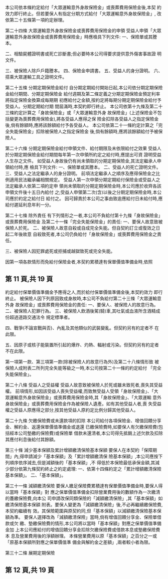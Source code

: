 本公司依本條約定給付「大眾運輸意外身故保險金」或喪葬費用保險金後,本契 約效力即行終止。但若要保人有指定分期方式給付「大眾運輸意外身故保險金」, 改依第二十五條第一項約定辦理。 

第二十四條 大眾運輸意外身故保險金或喪葬費用保險金的申領 受益人申領「大眾運輸意外身故保險金或喪葬費用保險金」時應檢具下列文件: 一、保險單或其謄本。 

二、相驗屍體證明書或死亡診斷書;但必要時本公司得要求提供意外傷害事故證 明文件。 

三、被保險人除戶戶籍謄本。 四、保險金申請書。 五、受益人的身分證明。 六、搭乘大眾運輸工具之證明文件。 

第二十五條 分期定期保險金給付 自分期定期給付開始日起,本公司依分期定期保險金給付期間、分期定期保險金 給付週期及第二條定義之分期定期保險金預定利率將指定保險金換算成每期期 初應給付之金額,按約定將每期分期定期保險金給付予受益人。分期定期給付期 間屆滿時,本契約即行終止。 本公司依第十九條及第二十三條約定計算之「身故保險金」或「大眾運輸意外身 故保險金」(上述保險金不包括變更為喪葬費用保險金),將各受益人應得之保 險金扣除各受益人之指定保險金後,倘有餘額時,應將該餘額給付予各受益人。 本公司依第二十一條約定計算之「完全失能保險金」扣除被保險人之指定保險金 後,倘有餘額時,應將該餘額給付予被保險人。 

第二十六條 分期定期保險金給付申領文件、給付期限及未依限給付之效果 受益人於分期定期保險金給付期間每年第一次申領所約定之給付時,應提出可資 證明受益人生存之文件。 如受益人身故後仍有尚未領取的分期定期保險金,其法定繼承人申領給付時,應 檢具下列文件: 一、保險單或其謄本。 二、受益人的死亡證明文件。 三、受益人之法定繼承人的身分證明。 前項法定繼承人之順序及應得保險金之比例適用民法繼承編相關規定。 受益人第一次申領分期定期給付保險金或受益人之法定繼承人依第二項約定申 領尚未領取的分期定期保險金時,本公司應於收齊各該申領文件後十五日內給付 之;受益人申領第二次(含)以後之分期定期保險金時,本公司應於約定之給付日 給付之。 因可歸責於本公司之事由致逾應給付日未給付時,應給付遲延利息年利一分。 

第二十七條 除外責任 有下列情形之一者,本公司不負給付第十九條「身故保險金」或喪葬費用保險金 及第二十一條「完全失能保險金」的責任: 
一、要保人故意致被保險人於死。 二、被保險人故意自殺或自成完全失能。但自契約訂立或復效之日起二年後故意 自殺致死者,本公司仍負給付「身故保險金」或喪葬費用保險金之責任。 

三、被保險人因犯罪處死或拒捕或越獄致死或完全失能。 

因第一項各款情形而免給付保險金者,本契約累積達有保單價值準備金時,依照

## 第 11 頁,共 19 頁

約定給付保單價值準備金予應得之人,而於給付保單價值準備金後,本契約效力 即行終止。 被保險人因下列原因致成身故時,本公司不負給付第二十三條「大眾運輸意外身 故保險金」或喪葬費用保險金的責任: 
一、要保人、被保險人的故意行為。 二、被保險人犯罪行為。 三、被保險人飲酒後駕(騎)車,其吐氣或血液所含酒精成份超過道路交通法令 規定標準者。 

四、戰爭(不論宣戰與否)、內亂及其他類似的武裝變亂。但契約另有約定者不 在此限。 

五、因原子或核子能裝置所引起的爆炸、灼熱、輻射或污染。但契約另有約定者 不在此限。 

第一項第一款、第三項第一款(除被保險人的故意行為外)及第二十八條情形致 被保險人成附表二所列完全失能等級之一時,本公司按第二十一條的約定給付 「完全失能保險金」。 

第二十八條 受益人之受益權 受益人故意致被保險人於死或雖未致死者,喪失其受益權。 前項情形,如因該受益人喪失受益權,而致無受益人受領「身故保險金」、「大 眾運輸意外身故保險金」或喪葬費用保險金時,其「身故保險金」、「大眾運輸 意外身故保險金」或喪葬費用保險金作為被保險人遺產。如有其他受益人者,喪 失受益權之受益人原應得之部分,按其他受益人原約定比例分歸其他受益人。 

第二十九條 欠繳保險費或未還款項的扣除 本公司給付各項保險金、增值回饋分享金、解約金、返還保單價值準備金或退還 已繳保險費時,如要保人有欠繳保險費(包括經本公司墊繳的保險費)或保險單 借款未還清者,本公司得先抵銷上述欠款及扣除其應付利息後給付其餘額。 

第三十條 減少基本保額及累計增額繳清保險基本保額 要保人在本契約「保障期間」內,得申請減少「基本保額」及「累計增額繳清保 險基本保額」,本公司應按下列順序依序減去,但是減額後的「基本保額」,不 得低於本保險最低承保金額,其減少部分依第九條契約終止之約定處理: 一、依第十四條約定之「累計增額繳清保險基本保額」。 二、「基本保額」。 

第三十一條 減額繳清保險 要保人繳足保險費累積達有保單價值準備金時,要保人得以當時「基本保額」對 應之保單價值準備金扣除營業費用後的數額作為一次繳清的躉繳保險費,向本公 司申請改保同類保險的「減額繳清保險」,其「基本保額」如繳清保險基本保額 附表。要保人變更為「減額繳清保險」後,不必再繼續繳保險費,本契約繼續有 效。其保險範圍與原契約同,但「基本保額」以減額繳清保險基本保額為準。 要保人選擇改為「減額繳清保險」當時,倘有增值回饋分享金、保險單借款或欠 繳、墊繳保險費的情形,本公司將以當時「基本保額」對應之保單價值準備金加 上本公司應給付的增值回饋分享金扣除欠繳保險費或借款本息或墊繳保險費本 息及營業費用後的淨額辦理。 本條營業費用以原「基本保額」之百分之一或「原基本保額所對應之保單價值準 備金與解約金之差額」,兩者較小者為限。 

第三十二條 展期定期保險 

## 第 12 頁,共 19 頁
